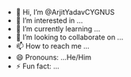 - 👋 Hi, I’m @ArjitYadavCYGNUS
- 👀 I’m interested in ...
- 🌱 I’m currently learning ...
- 💞️ I’m looking to collaborate on ...
- 📫 How to reach me ...
- 😄 Pronouns: ...He/Him
- ⚡ Fun fact: ...

<!---
ArjitYadavCYGNUS/ArjitYadavCYGNUS is a ✨ special ✨ repository because its `README.md` (this file) appears on your GitHub profile.
You can click the Preview link to take a look at your changes.
--->
